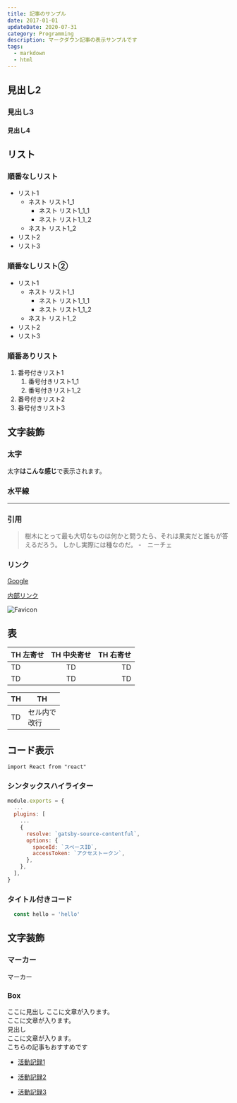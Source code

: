```yaml
---
title: 記事のサンプル
date: 2017-01-01
updateDate: 2020-07-31
category: Programming
description: マークダウン記事の表示サンプルです
tags:
  - markdown
  - html
---
```



## 見出し2
### 見出し3
#### 見出し4

## リスト
### 順番なしリスト

- リスト1
    - ネスト リスト1_1
        - ネスト リスト1_1_1
        - ネスト リスト1_1_2
    - ネスト リスト1_2
- リスト2
- リスト3

### 順番なしリスト②

* リスト1
    * ネスト リスト1_1
        * ネスト リスト1_1_1
        * ネスト リスト1_1_2
    * ネスト リスト1_2
* リスト2
* リスト3

### 順番ありリスト

1. 番号付きリスト1
    1. 番号付きリスト1_1
    1. 番号付きリスト1_2
1. 番号付きリスト2
1. 番号付きリスト3


## 文字装飾

### 太字
太字**はこんな感じ**で表示されます。

### 水平線
---


### 引用
> 樹木にとって最も大切なものは何かと問うたら、それは果実だと誰もが答えるだろう。
> しかし実際には種なのだ。
> -　ニーチェ


### リンク

<a href="https://www.google.co.jp/" target="_blank" rel="noopener noreferrer">Google</a>

[内部リンク](https://0forest.com)

![Favicon](favicon.png)

## 表

| TH 左寄せ | TH 中央寄せ | TH 右寄せ |
| :--- | :---: | ---: |
| TD | TD | TD |
| TD | TD | TD |


|  TH  |  TH  |
| ---- | ---- |
|  TD  |  セル内で<br>改行  |

## コード表示
`import React from "react"`


###  シンタックスハイライター
```javascript
module.exports = {
  ...
  plugins: [
    ...
    {
      resolve: `gatsby-source-contentful`,
      options: {
        spaceId: `スペースID`,
        accessToken: `アクセストークン`,
      },
    },
  ],
}
```

### タイトル付きコード

```javascript:title=test.js
  const hello = 'hello'
```

## 文字装飾

### マーカー
<span class="marker">マーカー</span>

### Box

<div class="title-box">
  <span>ここに見出し</span>
  ここに文章が入ります。
</div>

<div class="border-box">
  ここに文章が入ります。
</div>

<div class="simple-box">
  <div>見出し</div>
  ここに文章が入ります。
</div>

<div class="related-posts">
  <span>こちらの記事もおすすめです</span>

* [活動記録1](/diary-202003/)

* [活動記録2](/diary-202005/)

* [活動記録3](/diary-202007/)

</div>